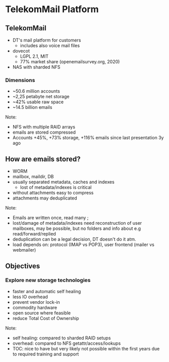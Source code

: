 <!-- .slide: data-state="section-break" id="section-break-1" data-timing="10s" -->
# TelekomMail Platform


<!-- .slide: data-state="normal" id="telekommail" data-timing="20s" data-menu-title="TelekomMail" -->
## TelekomMail

* DT's mail platform for customers <!-- .element class="fragment" data-fragment-index="1"-->
  * includes also voice mail files <!-- .element class="fragment" data-fragment-index="1"-->
* dovecot <!-- .element class="fragment" data-fragment-index="2"-->
  * LGPL 2.1, MIT <!-- .element class="fragment" data-fragment-index="2"-->
  * 77% market share (openemailsurvey.org, 2020) <!-- .element class="fragment" data-fragment-index="2"-->
* NAS with sharded NFS <!-- .element class="fragment" data-fragment-index="3"-->

### Dimensions <!-- .element class="fragment" data-fragment-index="5"-->
* ~50.6 million accounts <!-- .element class="fragment" data-fragment-index="5"-->
* ~2,25 petabyte net storage <!-- .element class="fragment" data-fragment-index="6"-->
* ~42% usable raw space <!-- .element class="fragment" data-fragment-index="7"-->
* ~14.5 billion emails <!-- .element class="fragment" data-fragment-index="8"-->

Note:
- NFS with multiple RAID arrays
- emails are stored compressed
- Accounts +45%, +73% storage, +116% emails since last presentation 3y ago


<!-- .slide: data-state="normal" id="store-emails" data-timing="20s" data-menu-title="How stored?" -->
## How are emails stored?

* WORM <!-- .element class="fragment" data-fragment-index="0"-->
* mailbox, maildir, DB <!-- .element class="fragment" data-fragment-index="1"-->
* usually separated metadata, caches and indexes <!-- .element class="fragment" data-fragment-index="2"-->
  * lost of metadata/indexes is critical <!-- .element class="fragment" data-fragment-index="2"-->
* without attachments easy to compress <!-- .element class="fragment" data-fragment-index="3"-->
* attachments may deduplicated <!-- .element class="fragment" data-fragment-index="4"-->

Note: 
- Emails are written once, read many ; 
- lost/damage of metadata/indexes need reconstruction of user mailboxes, may be possible, but no folders and info about e.g read/forward/replied
- deduplication can be a legal decision, DT doesn't do it atm.
- load depends on: protocol (IMAP vs POP3), user frontend (mailer vs webmailer)


<!-- .slide: data-state="normal" id="project-motivation" data-timing="20s" data-menu-title="Project Motivation" -->
## Objectives

### Explore new storage technologies

* faster and automatic self healing <!-- .element class="fragment" data-fragment-index="1"-->
* less IO overhead <!-- .element class="fragment" data-fragment-index="2"-->
* prevent vendor lock-in <!-- .element class="fragment" data-fragment-index="3"-->
* commodity hardware <!-- .element class="fragment" data-fragment-index="4"-->
* open source where feasible <!-- .element class="fragment" data-fragment-index="5"-->
* reduce Total Cost of Ownership <!-- .element class="fragment" data-fragment-index="6"-->

Note: 
- self healing: compared to sharded RAID setups
- overhead: compared to NFS getattr/access/lookups
- TOC: nice to have but very likely not possible within the first years due to required training and support
